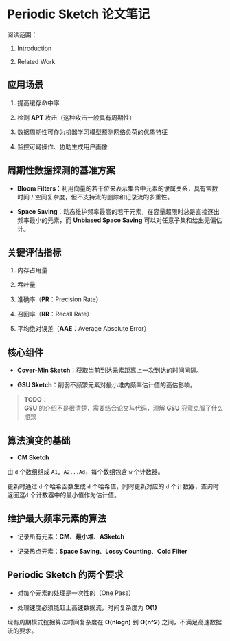 # Periodic Sketch 论文笔记

阅读范围：

1. Introduction

2. Related Work

## 应用场景

1. 提高缓存命中率

2. 检测 **APT** 攻击（这种攻击一般具有周期性）

3. 数据周期性可作为机器学习模型预测网络负荷的优质特征

4. 监控可疑操作、协助生成用户画像

## 周期性数据探测的基准方案

+ **Bloom Filters**：利用向量的若干位来表示集合中元素的隶属关系，具有常数时间 / 空间复杂度，但不支持流的删除和记录流的多重性。

+ **Space Saving**：动态维护频率最高的若干元素，在容量超限时总是直接逐出频率最小的元素，而 **Unbiased Space Saving** 可以对任意子集和给出无偏估计。

## 关键评估指标

1. 内存占用量

2. 吞吐量

3. 准确率（**PR**：Precision Rate）

4. 召回率（**RR**：Recall Rate）

5. 平均绝对误差（**AAE**：Average Absolute Error）

## 核心组件

+ **Cover-Min Sketch**：获取当前到达元素距离上一次到达的时间间隔。

+ **GSU Sketch**：削弱不频繁元素对最小堆内频率估计值的高估影响。

> **TODO：**  
> **GSU** 的介绍不是很清楚，需要结合论文与代码，理解 **GSU** 究竟克服了什么瓶颈 

## 算法演变的基础

+ **CM Sketch**

由 `d` 个数组组成 `A1, A2...Ad`，每个数组包含 `w` 个计数器。

更新时通过 `d` 个哈希函数生成 `d` 个哈希值，同时更新对应的 `d` 个计数器，查询时返回这`d` 个计数器中的最小值作为估计值。

## 维护最大频率元素的算法

+ 记录所有元素：**CM**、**最小堆**、**ASketch**

+ 记录热点元素：**Space Saving**、**Lossy Counting**、**Cold Filter**

## Periodic Sketch 的两个要求

+ 对每个元素的处理是一次性的（One Pass）
  
+ 处理速度必须能赶上高速数据流，时间复杂度为 **O(1)**

现有周期模式挖掘算法时间复杂度在 **O(nlogn)** 到 **O(n^2)** 之间，不满足高速数据流的要求。
